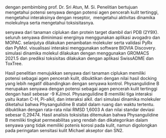 dengan pembimbing prof. Dr. Sri Atun, M. Si. Penelitian bertujuan mengetahui potensi senyawa dengan potensi agen pencerah kulit tertinggi, mengetahui interaksinya dengan reseptor,  mengetahui aktivitas dinamika molekulnya serta mengetahui toksisitasnya. 

senyawa dari tanaman ciplukan dan protein target diambil dari PDB (2Y9X). seluruh senyawa diminimasi energinya menggunakan aplikasi avogadro dan MOPAC. selanjutya dilakukan penambatan molekuler serta validasi PyRx dan PyMol. visualisasi interaksi menggunakan software BIOVIA Discovery. simulasi dinamika molekul dilakukan dengan menggunakan GROMACS 2021.5 dan prediksi toksisitas dilakukan dengan aplikasi SwissADME dan ToxTree. 

Hasil penelitian menujukkan senyawa dari tanaman ciplukan memiliki potensi sebagai agen pencerah kulit, dibuktikan dengan nilai hasil docking yang lebih negatif dibandingkan dengan senyawa kontrol. Physangulidine B merupakan senyawa dengan potensi sebagai agen pencerah kulit tertinggi dengan hasil sebesar -9 KJ/mol. Physangulidine B memiliki tiga interaksi yaitu ikatan C-H, Pi-alkil, dan interaksi alkil. dari simulasi dinamika molekuler diketahui bahwa Physangulidine B stabil dalam ruang dan waktu tertentu. dibuktikan dengan rata-rata nilai RMSD 1,6003 A dan nilai standar deviasi sebesar 0,29474. Hasil analisis toksisitas ditemukan bahwa Physangulidine B memiliki tingkat permeabilitas yang rendah dan dikategorikan dalam senyawa yang tidak memiliki potenis korosi pada kulit, namun digolongkan pada peringatan sensitasi kulit Michael akseptor dan SN2.